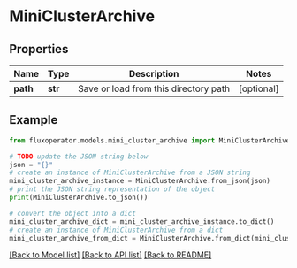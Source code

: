 # MiniClusterArchive


## Properties

Name | Type | Description | Notes
------------ | ------------- | ------------- | -------------
**path** | **str** | Save or load from this directory path | [optional] 

## Example

```python
from fluxoperator.models.mini_cluster_archive import MiniClusterArchive

# TODO update the JSON string below
json = "{}"
# create an instance of MiniClusterArchive from a JSON string
mini_cluster_archive_instance = MiniClusterArchive.from_json(json)
# print the JSON string representation of the object
print(MiniClusterArchive.to_json())

# convert the object into a dict
mini_cluster_archive_dict = mini_cluster_archive_instance.to_dict()
# create an instance of MiniClusterArchive from a dict
mini_cluster_archive_from_dict = MiniClusterArchive.from_dict(mini_cluster_archive_dict)
```
[[Back to Model list]](../README.md#documentation-for-models) [[Back to API list]](../README.md#documentation-for-api-endpoints) [[Back to README]](../README.md)



